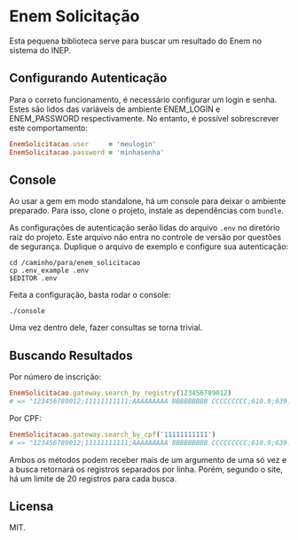 # Enem Solicitação

Esta pequena biblioteca serve para buscar um resultado do Enem no sistema do INEP.

## Configurando Autenticação

Para o correto funcionamento, é necessário configurar um login e senha. Estes
são lidos das variáveis de ambiente ENEM_LOGIN e ENEM_PASSWORD
respectivamente. No entanto, é possível sobrescrever este comportamento:

```ruby
EnemSolicitacao.user     = 'meulogin'
EnemSolicitacao.password = 'minhasenha'
```

## Console

Ao usar a gem em modo standalone, há um console para deixar o ambiente
preparado. Para isso, clone o projeto, instale as dependências com `bundle`.

As configurações de autenticação serão lidas do arquivo `.env` no diretório
raiz do projeto. Este arquivo não entra no controle de versão por questões
de segurança. Duplique o arquivo de exemplo e configure sua autenticação:

```
cd /caminho/para/enem_solicitacao
cp .env_example .env
$EDITOR .env
```

Feita a configuração, basta rodar o console:

```
./console
```

Uma vez dentro dele, fazer consultas se torna trivial.

## Buscando Resultados

Por número de inscrição:

```ruby
EnemSolicitacao.gateway.search_by_registry(123456789012)
# => "123456789012;11111111111;AAAAAAAAA BBBBBBBBB CCCCCCCCC;610.9;639.5;596.4;580.4;700.0;7;7;7;7;7;01/01/1990;M;2222222;SSP;SC;PR;FOZ DO IGUACU;N;Espanhol;"
```

Por CPF:

```ruby
EnemSolicitacao.gateway.search_by_cpf('11111111111')
# => "123456789012;11111111111;AAAAAAAAA BBBBBBBBB CCCCCCCCC;610.9;639.5;596.4;580.4;700.0;7;7;7;7;7;01/01/1990;M;2222222;SSP;SC;PR;FOZ DO IGUACU;N;Espanhol;"
```

Ambos os métodos podem receber mais de um argumento de uma só vez e a busca
retornará os registros separados por linha. Porém, segundo o site, há um
limite de 20 registros para cada busca.

## Licensa

MIT.
